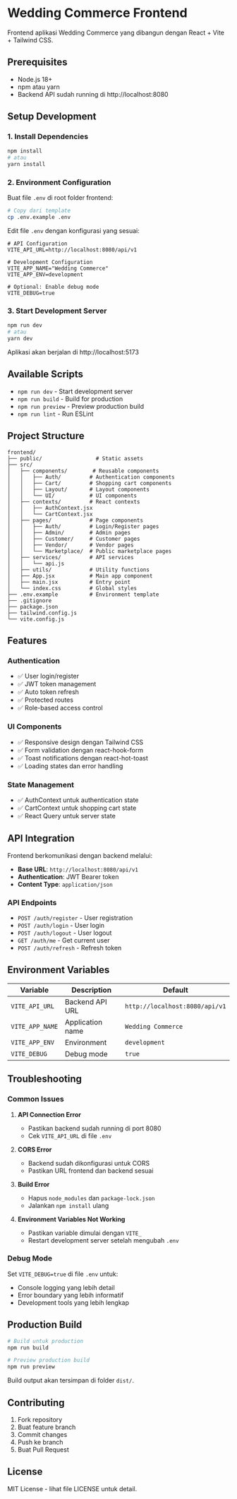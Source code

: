 # Wedding Commerce Frontend

Frontend aplikasi Wedding Commerce yang dibangun dengan React + Vite + Tailwind CSS.

## Prerequisites

- Node.js 18+
- npm atau yarn
- Backend API sudah running di http://localhost:8080

## Setup Development

### 1. Install Dependencies

```bash
npm install
# atau
yarn install
```

### 2. Environment Configuration

Buat file `.env` di root folder frontend:

```bash
# Copy dari template
cp .env.example .env
```

Edit file `.env` dengan konfigurasi yang sesuai:

```env
# API Configuration
VITE_API_URL=http://localhost:8080/api/v1

# Development Configuration
VITE_APP_NAME="Wedding Commerce"
VITE_APP_ENV=development

# Optional: Enable debug mode
VITE_DEBUG=true
```

### 3. Start Development Server

```bash
npm run dev
# atau
yarn dev
```

Aplikasi akan berjalan di http://localhost:5173

## Available Scripts

- `npm run dev` - Start development server
- `npm run build` - Build for production
- `npm run preview` - Preview production build
- `npm run lint` - Run ESLint

## Project Structure

```
frontend/
├── public/                 # Static assets
├── src/
│   ├── components/        # Reusable components
│   │   ├── Auth/         # Authentication components
│   │   ├── Cart/         # Shopping cart components
│   │   ├── Layout/       # Layout components
│   │   └── UI/           # UI components
│   ├── contexts/         # React contexts
│   │   ├── AuthContext.jsx
│   │   └── CartContext.jsx
│   ├── pages/            # Page components
│   │   ├── Auth/         # Login/Register pages
│   │   ├── Admin/        # Admin pages
│   │   ├── Customer/     # Customer pages
│   │   ├── Vendor/       # Vendor pages
│   │   └── Marketplace/  # Public marketplace pages
│   ├── services/         # API services
│   │   └── api.js
│   ├── utils/            # Utility functions
│   ├── App.jsx           # Main app component
│   ├── main.jsx          # Entry point
│   └── index.css         # Global styles
├── .env.example          # Environment template
├── .gitignore
├── package.json
├── tailwind.config.js
└── vite.config.js
```

## Features

### Authentication

- ✅ User login/register
- ✅ JWT token management
- ✅ Auto token refresh
- ✅ Protected routes
- ✅ Role-based access control

### UI Components

- ✅ Responsive design dengan Tailwind CSS
- ✅ Form validation dengan react-hook-form
- ✅ Toast notifications dengan react-hot-toast
- ✅ Loading states dan error handling

### State Management

- ✅ AuthContext untuk authentication state
- ✅ CartContext untuk shopping cart state
- ✅ React Query untuk server state

## API Integration

Frontend berkomunikasi dengan backend melalui:

- **Base URL**: `http://localhost:8080/api/v1`
- **Authentication**: JWT Bearer token
- **Content Type**: `application/json`

### API Endpoints

- `POST /auth/register` - User registration
- `POST /auth/login` - User login
- `POST /auth/logout` - User logout
- `GET /auth/me` - Get current user
- `POST /auth/refresh` - Refresh token

## Environment Variables

| Variable        | Description      | Default                        |
| --------------- | ---------------- | ------------------------------ |
| `VITE_API_URL`  | Backend API URL  | `http://localhost:8080/api/v1` |
| `VITE_APP_NAME` | Application name | `Wedding Commerce`             |
| `VITE_APP_ENV`  | Environment      | `development`                  |
| `VITE_DEBUG`    | Debug mode       | `true`                         |

## Troubleshooting

### Common Issues

1. **API Connection Error**

   - Pastikan backend sudah running di port 8080
   - Cek `VITE_API_URL` di file `.env`

2. **CORS Error**

   - Backend sudah dikonfigurasi untuk CORS
   - Pastikan URL frontend dan backend sesuai

3. **Build Error**

   - Hapus `node_modules` dan `package-lock.json`
   - Jalankan `npm install` ulang

4. **Environment Variables Not Working**
   - Pastikan variable dimulai dengan `VITE_`
   - Restart development server setelah mengubah `.env`

### Debug Mode

Set `VITE_DEBUG=true` di file `.env` untuk:

- Console logging yang lebih detail
- Error boundary yang lebih informatif
- Development tools yang lebih lengkap

## Production Build

```bash
# Build untuk production
npm run build

# Preview production build
npm run preview
```

Build output akan tersimpan di folder `dist/`.

## Contributing

1. Fork repository
2. Buat feature branch
3. Commit changes
4. Push ke branch
5. Buat Pull Request

## License

MIT License - lihat file LICENSE untuk detail.
